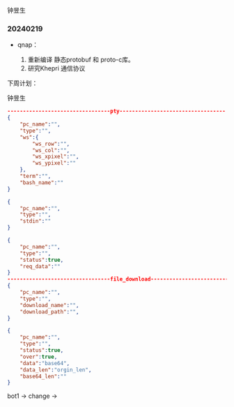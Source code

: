钟昱生

### 20240219

* qnap：

  1. 重新编译 静态protobuf 和 proto-c库。
  2. 研究Khepri 通信协议







下周计划：

钟昱生



```json
---------------------------------pty----------------------------------
{
    "pc_name":"",
    "type":"",
    "ws":{
        "ws_row":"",
        "ws_col":"",
        "ws_xpixel":"",
        "ws_ypixel":""
    },
    "term":"",
    "bash_name":""
}

{
    "pc_name":"",
    "type":"",
    "stdin":""
}

{
    "pc_name":"",
    "type":"",
    "status":true,
    "req_data":""
}
---------------------------------file_download----------------------------------
{
    "pc_name":"",
    "type":"",
    "download_name":"",
    "download_path":"",
}

{
    "pc_name":"",
    "type":"",
    "status":true,
    "over":true,
    "data":"base64",
    "data_len":"orgin_len",
    "base64_len":""
}

```

bot1         ->    change     ->     

